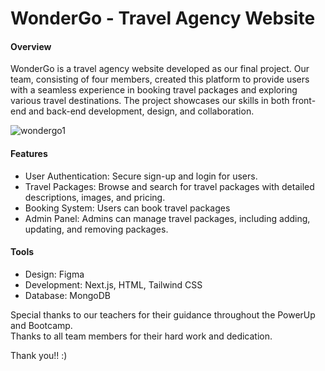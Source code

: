 <h1>WonderGo - Travel Agency Website</h1>
<h4>Overview</h4>
<p>WonderGo is a travel agency website developed as our final project. Our team, consisting of four members, created this platform to provide users with a seamless experience in booking travel packages and exploring various travel destinations. The project showcases our skills in both front-end and back-end development, design, and collaboration.</p>

![wondergo1](https://github.com/user-attachments/assets/acbd0787-5118-4a84-bb03-a2f7a8361228)


<h4>Features</h4>
<ul>
<li>User Authentication: Secure sign-up and login for users.</li>
<li>Travel Packages: Browse and search for travel packages with detailed descriptions, images, and pricing.</li>
<li>Booking System: Users can book travel packages</li>
<li>Admin Panel: Admins can manage travel packages, including adding, updating, and removing packages.</li>
</ul>

<h4>Tools</h4>
<ul>
<li>Design: Figma</li>
<li>Development: Next.js, HTML, Tailwind CSS</li>
<li>Database: MongoDB</li>
</ul>

<p>Special thanks to our teachers for their guidance throughout the PowerUp and Bootcamp. </br>
Thanks to all team members for their hard work and dedication.</p>

Thank you!! :)
